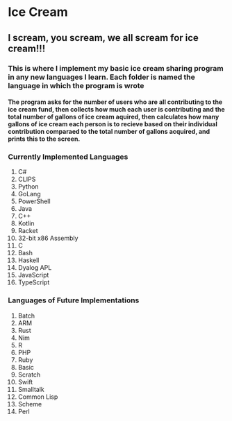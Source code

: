 # Ice Cream
## I scream, you scream, we all scream for ice cream!!!
### This is where I implement my basic ice cream sharing program in any new languages I learn.  Each folder is named the language in which the program is wrote
#### The program asks for the number of users who are all contributing to the ice cream fund, then collects how much each user is contributing and the total number of gallons of ice cream aquired, then calculates how many gallons of ice cream each person is to recieve based on their individual contribution comparaed to the total number of gallons acquired, and prints this to the screen.
### Currently Implemented Languages
1. C#
2. CLIPS
3. Python
4. GoLang
5. PowerShell
6. Java
7. C++
8. Kotlin
9. Racket
10. 32-bit x86 Assembly 
11. C
12. Bash
13. Haskell
14. Dyalog APL
15. JavaScript
16. TypeScript
### Languages of Future Implementations
1. Batch
2. ARM
5. Rust
6. Nim
7. R
8. PHP
9. Ruby
10. Basic
11. Scratch
12. Swift
13. Smalltalk
14. Common Lisp
15. Scheme
16. Perl
